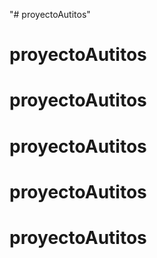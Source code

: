 "# proyectoAutitos" 
# proyectoAutitos
# proyectoAutitos
# proyectoAutitos
# proyectoAutitos
# proyectoAutitos
